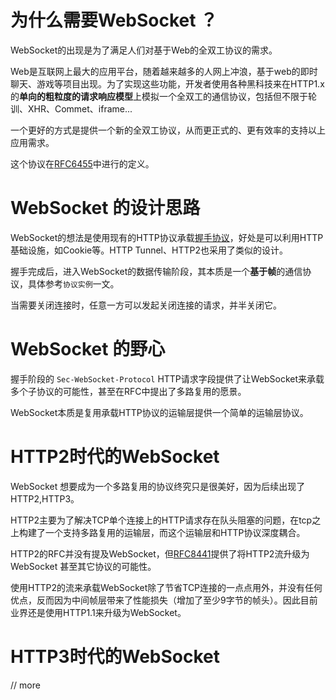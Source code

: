 # 为什么需要WebSocket ？

WebSocket的出现是为了满足人们对基于Web的全双工协议的需求。

Web是互联网上最大的应用平台，随着越来越多的人网上冲浪，基于web的即时聊天、游戏等项目出现。为了实现这些功能，开发者使用各种黑科技来在HTTP1.x的**单向的粗粒度的请求响应模型**上模拟一个全双工的通信协议，包括但不限于轮训、XHR、Commet、iframe...

一个更好的方式是提供一个新的全双工协议，从而更正式的、更有效率的支持以上应用需求。

这个协议在[RFC6455](https://datatracker.ietf.org/doc/html/rfc6455)中进行的定义。

# WebSocket 的设计思路

WebSocket的想法是使用现有的HTTP协议承载[握手协议](https://zh.wikipedia.org/wiki/WebSocket#%E6%8F%A1%E6%89%8B%E5%8D%8F%E8%AE%AE)，好处是可以利用HTTP基础设施，如Cookie等。HTTP Tunnel、HTTP2也采用了类似的设计。

握手完成后，进入WebSocket的数据传输阶段，其本质是一个**基于帧**的通信协议，具体参考`协议实例`一文。

当需要关闭连接时，任意一方可以发起关闭连接的请求，并半关闭它。

# WebSocket 的野心

握手阶段的 `Sec-WebSocket-Protocol` HTTP请求字段提供了让WebSocket来承载多个子协议的可能性，甚至在RFC中提出了多路复用的愿景。

WebSocket本质是复用承载HTTP协议的运输层提供一个简单的运输层协议。



# HTTP2时代的WebSocket

WebSocket 想要成为一个多路复用的协议终究只是很美好，因为后续出现了HTTP2,HTTP3。

HTTP2主要为了解决TCP单个连接上的HTTP请求存在队头阻塞的问题，在tcp之上构建了一个支持多路复用的运输层，而这个运输层和HTTP协议深度耦合。

HTTP2的RFC并没有提及WebSocket，但[RFC8441](https://tools.ietf.org/html/rfc8441)提供了将HTTP2流升级为WebSocket 甚至其它协议的可能性。

使用HTTP2的流来承载WebSocket除了节省TCP连接的一点点用外，并没有任何优点，反而因为中间帧层带来了性能损失（增加了至少9字节的帧头）。因此目前业界还是使用HTTP1.1来升级为WebSocket。



# HTTP3时代的WebSocket

// more
